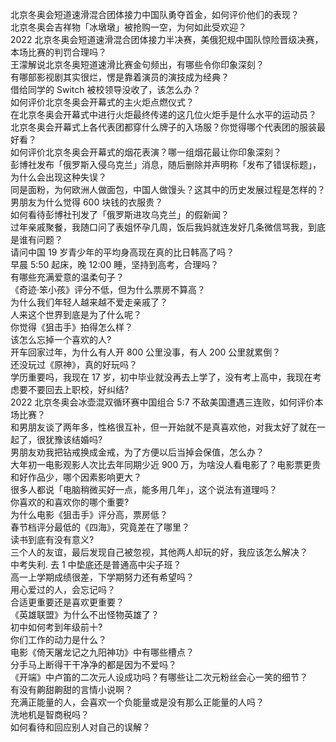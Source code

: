 北京冬奥会短道速滑混合团体接力中国队勇夺首金，如何评价他们的表现？  
北京冬奥会吉祥物「冰墩墩」被抢购一空，为何如此受欢迎？  
2022 北京冬奥会短道速滑混合团体接力半决赛，美俄犯规中国队惊险晋级决赛，本场比赛的判罚合理吗？  
王濛解说北京冬奥短道速滑比赛金句频出，有哪些令你印象深刻？  
有哪部影视剧其实很烂，愣是靠着演员的演技成为经典？  
借给同学的 Switch 被校领导没收了，该怎么办？  
如何评价北京冬奥会开幕式的主火炬点燃仪式？  
在北京冬奥会开幕式中进行火炬最终传递的这几位火炬手是什么水平的运动员？  
北京冬奥会开幕式上各代表团都穿什么牌子的入场服？你觉得哪个代表团的服装最好看？  
如何评价北京冬奥会开幕式的烟花表演？哪一组烟花最让你印象深刻？  
彭博社发布「俄罗斯入侵乌克兰」消息，随后删除并声明称「发布了错误标题」，为什么会出现这种失误？  
同是面粉，为何欧洲人做面包，中国人做馒头？这其中的历史发展过程是怎样的？  
男朋友为什么觉得 600 块钱的衣服贵？  
如何看待彭博社刊发了「俄罗斯进攻乌克兰」的假新闻？  
过年亲戚聚餐，我随口问了表姐怀孕几周，饭后我妈就连发好几条微信骂我，到底是谁有问题？  
请问中国 19 岁青少年的平均身高现在真的比日韩高了吗？  
早晨 5:50 起床，晚 12:00 睡，坚持到高考，合理吗？  
有哪些充满爱意的温柔句子？  
《奇迹·笨小孩》评分不低，但为什么票房不算高？  
为什么我们年轻人越来越不爱走亲戚了？  
人来这个世界到底是为了什么呢？  
你觉得《狙击手》拍得怎么样？  
该怎么忘掉一个喜欢的人?  
开车回家过年，为什么有人开 800 公里没事，有人 200 公里就累倒？  
还没玩过《原神》，真的好玩吗？  
学历重要吗，我现在 17 岁，初中毕业就没再去上学了，没有考上高中，我现在考虑要不要回去上职校，好纠结?  
2022 北京冬奥会冰壶混双循环赛中国组合 5:7 不敌美国遭遇三连败，如何评价本场比赛？  
和男朋友谈了两年多，性格很互补，但一开始就不是真喜欢他，对我太好了就在一起了，很犹豫该结婚吗?  
男朋友劝我把钻戒换成金戒，为了方便以后当掉会保值，怎么办？  
大年初一电影观影人次比去年同期少近 900 万，为啥没人看电影了？电影票更贵和好作品少，哪个因素影响更大？  
很多人都说「电脑稍微买好一点，能多用几年」，这个说法有道理吗？  
你喜欢的和喜欢你的哪个重要?  
为什么电影《狙击手》评分高，票房低？  
春节档评分最低的《四海》，究竟差在了哪里？  
读书到底有没有意义?  
三个人的友谊，最后发现自己被忽视，其他两人却玩的好，我应该怎么解决？  
中考失利. 去 1 中垫底还是普通高中尖子班？  
高一上学期成绩很差，下学期努力还有希望吗？  
用心爱过的人，会忘记吗？  
合适更重要还是喜欢更重要？  
《英雄联盟》为什么不出怪物英雄了？  
初中如何考到年级前十?  
你们工作的动力是什么？  
电影《倚天屠龙记之九阳神功》中有哪些槽点？  
分手马上断得干干净净的都是因为不爱吗？  
《开端》中卢笛的二次元人设成功吗？有哪些让二次元粉丝会心一笑的细节？  
有没有齁甜齁甜的言情小说啊？  
充满正能量的人，会喜欢一个负能量或是没有那么正能量的人吗？  
洗地机是智商税吗？  
如何看待和回应别人对自己的误解？  
